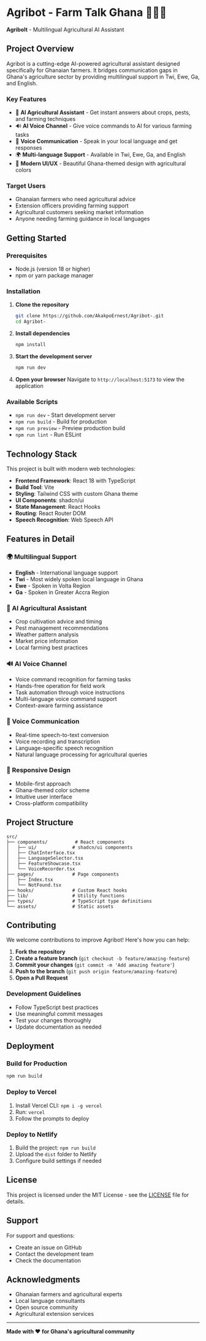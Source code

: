 # Agribot - Farm Talk Ghana 🌾🇬🇭

**Agribolt** - Multilingual Agricultural AI Assistant

## Project Overview

Agribot is a cutting-edge AI-powered agricultural assistant designed specifically for Ghanaian farmers. It bridges communication gaps in Ghana's agriculture sector by providing multilingual support in Twi, Ewe, Ga, and English.

### Key Features
- 🤖 **AI Agricultural Assistant** - Get instant answers about crops, pests, and farming techniques
- 🔊 **AI Voice Channel** - Give voice commands to AI for various farming tasks
- 🎤 **Voice Communication** - Speak in your local language and get responses
- 🌍 **Multi-language Support** - Available in Twi, Ewe, Ga, and English
- 📱 **Modern UI/UX** - Beautiful Ghana-themed design with agricultural colors

### Target Users
- Ghanaian farmers who need agricultural advice
- Extension officers providing farming support
- Agricultural customers seeking market information
- Anyone needing farming guidance in local languages

## Getting Started

### Prerequisites
- Node.js (version 18 or higher)
- npm or yarn package manager

### Installation

1. **Clone the repository**
   ```bash
   git clone https://github.com/AkakpoErnest/Agribot-.git
   cd Agribot-
   ```

2. **Install dependencies**
   ```bash
   npm install
   ```

3. **Start the development server**
   ```bash
   npm run dev
   ```

4. **Open your browser**
   Navigate to `http://localhost:5173` to view the application

### Available Scripts

- `npm run dev` - Start development server
- `npm run build` - Build for production
- `npm run preview` - Preview production build
- `npm run lint` - Run ESLint

## Technology Stack

This project is built with modern web technologies:

- **Frontend Framework**: React 18 with TypeScript
- **Build Tool**: Vite
- **Styling**: Tailwind CSS with custom Ghana theme
- **UI Components**: shadcn/ui
- **State Management**: React Hooks
- **Routing**: React Router DOM
- **Speech Recognition**: Web Speech API

## Features in Detail

### 🌍 Multilingual Support
- **English** - International language support
- **Twi** - Most widely spoken local language in Ghana
- **Ewe** - Spoken in Volta Region
- **Ga** - Spoken in Greater Accra Region

### 🤖 AI Agricultural Assistant
- Crop cultivation advice and timing
- Pest management recommendations
- Weather pattern analysis
- Market price information
- Local farming best practices

### 🔊 AI Voice Channel
- Voice command recognition for farming tasks
- Hands-free operation for field work
- Task automation through voice instructions
- Multi-language voice command support
- Context-aware farming assistance

### 🎤 Voice Communication
- Real-time speech-to-text conversion
- Voice recording and transcription
- Language-specific speech recognition
- Natural language processing for agricultural queries

### 📱 Responsive Design
- Mobile-first approach
- Ghana-themed color scheme
- Intuitive user interface
- Cross-platform compatibility

## Project Structure

```
src/
├── components/          # React components
│   ├── ui/             # shadcn/ui components
│   ├── ChatInterface.tsx
│   ├── LanguageSelector.tsx
│   ├── FeatureShowcase.tsx
│   └── VoiceRecorder.tsx
├── pages/              # Page components
│   ├── Index.tsx
│   └── NotFound.tsx
├── hooks/              # Custom React hooks
├── lib/                # Utility functions
├── types/              # TypeScript type definitions
└── assets/             # Static assets
```

## Contributing

We welcome contributions to improve Agribot! Here's how you can help:

1. **Fork the repository**
2. **Create a feature branch** (`git checkout -b feature/amazing-feature`)
3. **Commit your changes** (`git commit -m 'Add amazing feature'`)
4. **Push to the branch** (`git push origin feature/amazing-feature`)
5. **Open a Pull Request**

### Development Guidelines
- Follow TypeScript best practices
- Use meaningful commit messages
- Test your changes thoroughly
- Update documentation as needed

## Deployment

### Build for Production
```bash
npm run build
```

### Deploy to Vercel
1. Install Vercel CLI: `npm i -g vercel`
2. Run: `vercel`
3. Follow the prompts to deploy

### Deploy to Netlify
1. Build the project: `npm run build`
2. Upload the `dist` folder to Netlify
3. Configure build settings if needed

## License

This project is licensed under the MIT License - see the [LICENSE](LICENSE) file for details.

## Support

For support and questions:
- Create an issue on GitHub
- Contact the development team
- Check the documentation

## Acknowledgments

- Ghanaian farmers and agricultural experts
- Local language consultants
- Open source community
- Agricultural extension services

---

**Made with ❤️ for Ghana's agricultural community**

